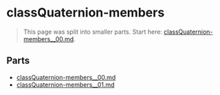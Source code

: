 # classQuaternion-members

> This page was split into smaller parts. Start here: [classQuaternion-members__00.md](classQuaternion-members__00.md).

## Parts

- [classQuaternion-members__00.md](classQuaternion-members__00.md)
- [classQuaternion-members__01.md](classQuaternion-members__01.md)
